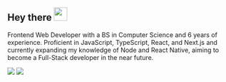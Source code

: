 ## Hey there <img src="https://media.giphy.com/media/hvRJCLFzcasrR4ia7z/giphy.gif" width="30px">

Frontend Web Developer with a BS in Computer Science and 6 years of experience. Proficient in JavaScript, TypeScript, React, and Next.js and currently expanding my knowledge of Node and React Native, aiming to become a Full-Stack developer in the near future.

[<img src="https://img.shields.io/badge/LinkedIn-0077B5?style=for-the-badge&logo=linkedin&logoColor=white" />](https://www.linkedin.com/in/gabrielmlinassi)    [<img src="https://img.shields.io/badge/Medium-12100E?style=for-the-badge&logo=medium&logoColor=white" />](https://medium.com/@gabrielm-linassi)
